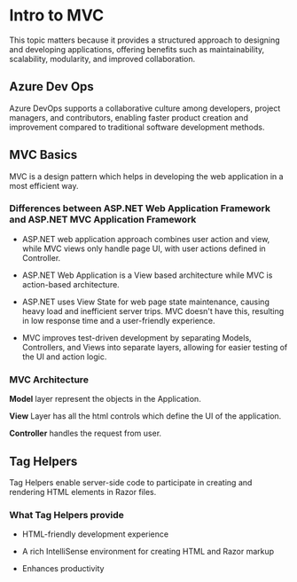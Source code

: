 # Intro to MVC

 This topic matters because it provides a structured approach to designing and developing applications, offering benefits such as maintainability, scalability, modularity, and improved collaboration.

## Azure Dev Ops

Azure DevOps supports a collaborative culture among developers, project managers, and contributors, enabling faster product creation and improvement compared to traditional software development methods.

## MVC Basics

MVC is a design pattern which helps in developing the web application in a most efficient way.

### Differences between ASP.NET Web Application Framework and ASP.NET MVC Application Framework

- ASP.NET web application approach combines user action and view, while MVC views only handle page UI, with user actions defined in Controller.

- ASP.NET Web Application is a View based architecture while MVC is action-based architecture.

- ASP.NET uses View State for web page state maintenance, causing heavy load and inefficient server trips. MVC doesn't have this, resulting in low response time and a user-friendly experience.

- MVC improves test-driven development by separating Models, Controllers, and Views into separate layers, allowing for easier testing of the UI and action logic.

### MVC Architecture

**Model** layer represent the objects in the Application.

**View** Layer has all the html controls which define the UI of the application.

**Controller** handles the request from user.

## Tag Helpers

Tag Helpers enable server-side code to participate in creating and rendering HTML elements in Razor files.

### What Tag Helpers provide

- HTML-friendly development experience

- A rich IntelliSense environment for creating HTML and Razor markup

- Enhances productivity
